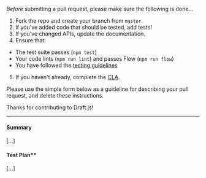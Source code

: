*Before* submitting a pull request, please make sure the following is done...

1. Fork the repo and create your branch from `master`.
2. If you've added code that should be tested, add tests!
3. If you've changed APIs, update the documentation.
4. Ensure that:
  * The test suite passes (`npm test`)
  * Your code lints (`npm run lint`) and passes Flow (`npm run flow`)
  * You have followed the [testing guidelines](https://github.com/facebook/draft-js/wiki/Testing-for-Pull-Requests)
5. If you haven't already, complete the [CLA](https://code.facebook.com/cla).

Please use the simple form below as a guideline for describing your pull request, and delete these instructions.

Thanks for contributing to Draft.js!

---

#### Summary

[...]

#### Test Plan**

[...]
